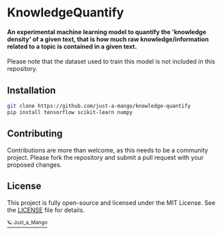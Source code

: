 # KnowledgeQuantify
#### An experimental machine learning model to quantify the 'knowledge density' of a given text, that is how much raw knowledge/information related to a topic is contained in a given text.
Please note that the dataset used to train this model is not included in this repository.

## Installation
```bash
git clone https://github.com/just-a-mango/knowledge-quantify
pip install tensorflow scikit-learn numpy
```
## Contributing
Contributions are more than welcome, as this needs to be a community project. Please fork the repository and submit a pull request with your proposed changes.

## License
This project is fully open-source and licensed under the MIT License. See the [LICENSE](./LICENSE) file for details.


[<sup>🪐 Just_a_Mango</sup>](https://just-a-mango.github.io/)